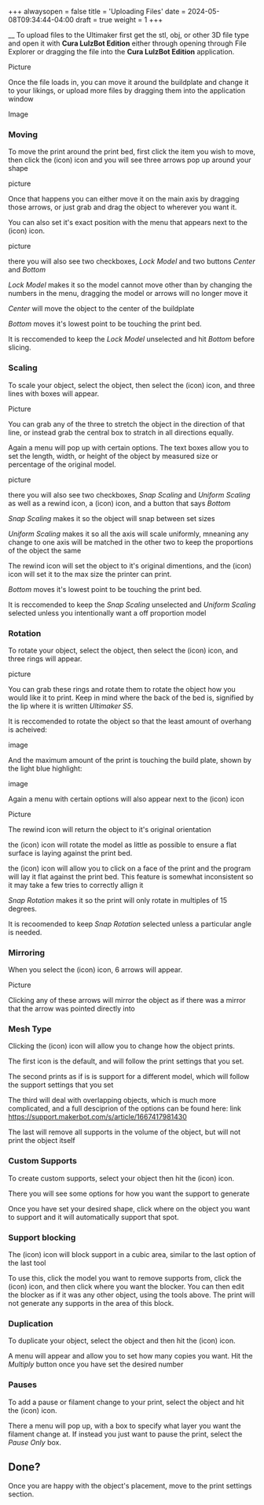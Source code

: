 +++
alwaysopen = false
title = 'Uploading Files'
date = 2024-05-08T09:34:44-04:00
draft = true
weight = 1
+++

__
To upload files to the Ultimaker first get the stl, obj, or other 3D file type and open it with **Cura LulzBot Edition** either through opening through File Explorer or dragging the file into the **Cura LulzBot Edition** application. 

Picture

Once the file loads in, you can move it around the buildplate and change it to your likings, or upload more files by dragging them into the application window

Image

### Moving

To move the print around the print bed, first click the item you wish to move, then click the (icon) icon and you will see three arrows pop up around your shape

picture

Once that happens you can either move it on the main axis by dragging those arrows, or just grab and drag the object to wherever you want it. 

You can also set it's exact position with the menu that appears next to the (icon) icon.

picture

there you will also see two checkboxes, *Lock Model* and two buttons *Center* and *Bottom*

*Lock Model* makes it so the model cannot move other than by changing the numbers in the menu, dragging the model or arrows will no longer move it 

*Center* will move the object to the center of the buildplate

*Bottom* moves it's lowest point to be touching the print bed.

It is reccomended to keep the *Lock Model* unselected and hit *Bottom* before slicing.

### Scaling

To scale your object, select the object, then select the (icon) icon, and three lines with boxes will appear. 

Picture

You can grab any of the three to stretch the object in the direction of that line, or instead grab the central box to stratch in all directions equally. 

Again a menu will pop up with certain options. The text boxes allow you to set the length, width, or height of the object by measured size or percentage of the original model.

picture

there you will also see two checkboxes, *Snap Scaling* and *Uniform Scaling* as well as a rewind icon, a (icon) icon, and a button that says *Bottom*

*Snap Scaling* makes it so the object will snap between set sizes

*Uniform Scaling* makes it so all the axis will scale uniformly, mneaning any change to one axis will be matched in the other two to keep the proportions of the object the same

The rewind icon will set the object to it's original dimentions, and the (icon) icon will set it to the max size the printer can print.

*Bottom* moves it's lowest point to be touching the print bed.

It is reccomended to keep the *Snap Scaling* unselected and *Uniform Scaling* selected unless you intentionally want a off proportion model

### Rotation

To rotate your object, select the object, then select the (icon) icon, and three rings will appear.

picture

You can grab these rings and rotate them to rotate the object how you would like it to print. Keep in mind where the back of the bed is, signified by the lip where it is written *Ultimaker S5*. 

It is reccomended to rotate the object so that the least amount of overhang is acheived:

image

And the maximum amount of the print is touching the build plate, shown by the light blue highlight:

image

Again a menu with certain options will also appear next to the (icon) icon

Picture

The rewind icon will return the object to it's original orientation

the (icon) icon will rotate the model as little as possible to ensure a flat surface is laying against the print bed.

the (icon) icon will allow you to click on a face of the print and the program will lay it flat against the print bed. This feature is somewhat inconsistent so it may take a few tries to correctly allign it

*Snap Rotation* makes it so the print will only rotate in multiples of 15 degrees.

It is recoomended to keep *Snap Rotation* selected unless a particular angle is needed.

### Mirroring

When you select the (icon) icon, 6 arrows will appear. 

Picture

Clicking any of these arrows will mirror the object as if there was a mirror that the arrow was pointed directly into

### Mesh Type

Clicking the (icon) icon will allow you to change how the object prints.

The first icon is the default, and will follow the print settings that you set.

The second prints as if is is support for a different model, which will follow the support settings that you set

The third will deal with overlapping objects, which is much more complicated, and a full desciprion of the options can be found here: link https://support.makerbot.com/s/article/1667417981430

The last will remove all supports in the volume of the object, but will not print the object itself

### Custom Supports

To create custom supports, select your object then hit the (icon) icon.

There you will see some options for how you want the support to generate

Once you have set your desired shape, click where on the object you want to support and it will automatically support that spot.

### Support blocking

The (icon) icon will block support in a cubic area, similar to the last option of the last tool

To use this, click the model you want to remove supports from, click the (icon) icon, and then click where you want the blocker. You can then edit the blocker as if it was any other object, using the tools above. The print will not generate any supports in the area of this block.

### Duplication

To duplicate your object, select the object and then hit the (icon) icon.

A menu will appear and allow you to set how many copies you want. Hit the *Multiply* button once you have set the desired number

### Pauses

To add a pause or filament change to your print, select the object and hit the (icon) icon.

There a menu will pop up, with a box to specify what layer you want the filament change at. If instead you just want to pause the print, select the *Pause Only* box.

## Done?

Once you are happy with the object's placement, move to the print settings section.

